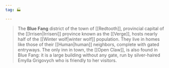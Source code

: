 ```yaml
---
tag: 🏭

---
```

> The **Blue Fang** district of the town of [[Redtooth]], provincial capital of the [[Irrisen|Irriseni]] province known as the [[Verge]], hosts nearly half of the [[Winter wolf|winter wolf]] population. They live in homes like those of their [[Human|human]] neighbors, complete with gated entryways. The only inn in town, the [[Open Claw]], is also found in Blue Fang: it is a large building without any gate, run by silver-haired Emylla Grigovych who is friendly to her visitors.









